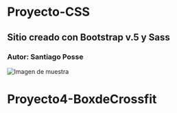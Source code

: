 # Proyecto-CSS
## Sitio creado con Bootstrap v.5 y Sass
### Autor: Santiago Posse
![Imagen de muestra](https://github.com/smposse2022/Proyecto-CSS/blob/main/Im%C3%A1genes/ImagenReadme.png)
# Proyecto4-BoxdeCrossfit
